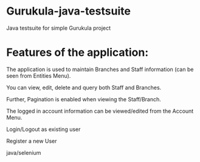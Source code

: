 # Gurukula-java-testsuite
Java testsuite for simple Gurukula project

# Features of the application:
The application is used to maintain Branches and Staff information (can be seen from Entities Menu).

You can view, edit, delete and query both Staff and Branches.

Further, Pagination is enabled when viewing the Staff/Branch.

The logged in account information can be viewed/edited from the Account Menu.

Login/Logout as existing user

Register a new User

java/selenium
